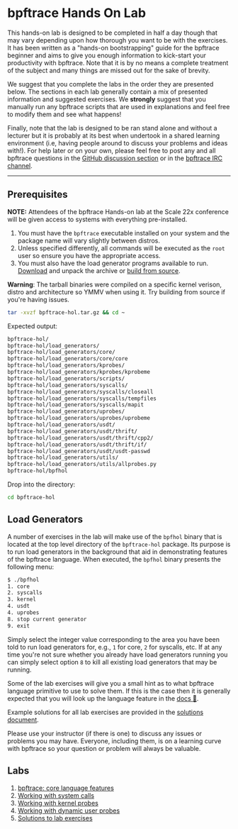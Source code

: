 # bpftrace Hands On Lab

This hands-on lab is designed to be completed in half a day though that may vary depending upon how thorough you want to be with the exercises. It has been written as a "hands-on bootstrapping" guide for the bpftrace beginner and aims to give you enough information to kick-start your productivity with bpftrace. Note that it is by no means a complete treatment of the subject and many things are missed out for the sake of brevity.

We suggest that you complete the labs in the order they are presented below. The sections in each lab generally contain a mix of presented information and suggested exercises. We **strongly** suggest that you manually run any bpftrace scripts that are used in explanations and feel free to modify them and see what happens!

Finally, note that the lab is designed to be ran stand alone and without a lecturer but it is probably at its best when undertook in a shared learning environment (i.e, having people around to discuss your problems and ideas with!). For help later or on your own, please feel free to post any and all bpftrace questions in the [GitHub discussion section](https://github.com/bpftrace/bpftrace/discussions) or in the [bpftrace IRC channel](https://webchat.oftc.net/?nick=&channels=%23bpftrace).

---

## Prerequisites

**NOTE:** Attendees of the bpftrace Hands-on lab at the Scale 22x conference will be given access to systems with everything pre-installed.

1. You must have the `bpftrace` executable installed on your system and the package name will vary slightly between distros.
2. Unless specified differently, all commands will be executed as the `root` user so ensure you have the appropriate access.
3. You must also have the load generator programs available to run. [Download](/bpftrace-hol.tar.gz) and unpack the archive or [build from source](https://github.com/tyroguru/BPFTrace-hol/tree/master/CODE).

**Warning**: The tarball binaries were compiled on a specific kernel verison, distro and architecture so YMMV when using it. Try building from source if you're having issues.

```sh
tar -xvzf bpftrace-hol.tar.gz && cd ~
```
Expected output:
```sh
bpftrace-hol/
bpftrace-hol/load_generators/
bpftrace-hol/load_generators/core/
bpftrace-hol/load_generators/core/core
bpftrace-hol/load_generators/kprobes/
bpftrace-hol/load_generators/kprobes/kprobeme
bpftrace-hol/load_generators/scripts/
bpftrace-hol/load_generators/syscalls/
bpftrace-hol/load_generators/syscalls/closeall
bpftrace-hol/load_generators/syscalls/tempfiles
bpftrace-hol/load_generators/syscalls/mapit
bpftrace-hol/load_generators/uprobes/
bpftrace-hol/load_generators/uprobes/uprobeme
bpftrace-hol/load_generators/usdt/
bpftrace-hol/load_generators/usdt/thrift/
bpftrace-hol/load_generators/usdt/thrift/cpp2/
bpftrace-hol/load_generators/usdt/thrift/if/
bpftrace-hol/load_generators/usdt/usdt-passwd
bpftrace-hol/load_generators/utils/
bpftrace-hol/load_generators/utils/allprobes.py
bpftrace-hol/bpfhol
```
Drop into the directory:
```sh
cd bpftrace-hol
```

## Load Generators

A number of exercises in the lab will make use of the `bpfhol` binary that is located at the top level directory of the `bpftrace-hol` package. Its purpose is to run load generators in the background that aid in demonstrating features of the bpftrace language. When executed, the `bpfhol` binary presents the following menu:

```sh
$ ./bpfhol
1. core
2. syscalls
3. kernel
4. usdt
4. uprobes
8. stop current generator
9. exit
```

Simply select the integer value corresponding to the area you have been told to run load generators for, e.g., `1` for core, `2` for syscalls, etc. If at any time you're not sure whether you already have load generators running you can simply select option `8` to kill all existing load generators that may be running.

Some of the lab exercises will give you a small hint as to what bpftrace language primitive to use to solve them. If this is the case then it is generally expected that you will look up the language feature in the [docs 📖](/docs/release_023/docs).

Example solutions for all lab exercises are provided in the [solutions document](./lab-solutions).

Please use your instructor (if there is one) to discuss any issues or problems you may have. Everyone, including them, is on a learning curve with bpftrace so your question or problem will always be valuable.

## Labs

1. [bpftrace: core language features](./core-language)
1. [Working with system calls](./system-calls)
1. [Working with kernel probes](./kernel-probes)
1. [Working with dynamic user probes](./user-probes)
1. [Solutions to lab exercises](./lab-solutions)
